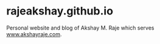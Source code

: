 # rajeakshay.github.io

Personal website and blog of Akshay M. Raje which serves www.akshayraje.com. 
